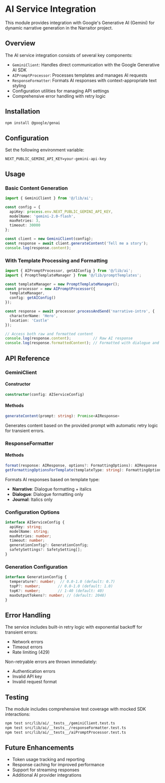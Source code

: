 # AI Service Integration

This module provides integration with Google's Generative AI (Gemini) for dynamic narrative generation in the Narraitor project.

## Overview

The AI service integration consists of several key components:
- `GeminiClient`: Handles direct communication with the Google Generative AI SDK
- `AIPromptProcessor`: Processes templates and manages AI requests
- `ResponseFormatter`: Formats AI responses with context-appropriate text styling
- Configuration utilities for managing API settings
- Comprehensive error handling with retry logic

## Installation

```bash
npm install @google/genai
```

## Configuration

Set the following environment variable:

```env
NEXT_PUBLIC_GEMINI_API_KEY=your-gemini-api-key
```

## Usage

### Basic Content Generation

```typescript
import { GeminiClient } from '@/lib/ai';

const config = {
  apiKey: process.env.NEXT_PUBLIC_GEMINI_API_KEY,
  modelName: 'gemini-2.0-flash',
  maxRetries: 3,
  timeout: 30000
};

const client = new GeminiClient(config);
const response = await client.generateContent('Tell me a story');
console.log(response.content);
```

### With Template Processing and Formatting

```typescript
import { AIPromptProcessor, getAIConfig } from '@/lib/ai';
import { PromptTemplateManager } from '@/lib/promptTemplates';

const templateManager = new PromptTemplateManager();
const processor = new AIPromptProcessor({
  templateManager,
  config: getAIConfig()
});

const response = await processor.processAndSend('narrative-intro', {
  characterName: 'Hero',
  location: 'Castle'
});

// Access both raw and formatted content
console.log(response.content);          // Raw AI response
console.log(response.formattedContent); // Formatted with dialogue and italics
```

## API Reference

### GeminiClient

#### Constructor
```typescript
constructor(config: AIServiceConfig)
```

#### Methods
```typescript
generateContent(prompt: string): Promise<AIResponse>
```

Generates content based on the provided prompt with automatic retry logic for transient errors.

### ResponseFormatter

#### Methods
```typescript
format(response: AIResponse, options?: FormattingOptions): AIResponse
getFormattingOptionsForTemplate(templateType: string): FormattingOptions
```

Formats AI responses based on template type:
- **Narrative**: Dialogue formatting + italics
- **Dialogue**: Dialogue formatting only
- **Journal**: Italics only

### Configuration Options

```typescript
interface AIServiceConfig {
  apiKey: string;
  modelName: string;
  maxRetries: number;
  timeout: number;
  generationConfig?: GenerationConfig;
  safetySettings?: SafetySetting[];
}
```

### Generation Configuration

```typescript
interface GenerationConfig {
  temperature?: number;  // 0.0-1.0 (default: 0.7)
  topP?: number;        // 0.0-1.0 (default: 1.0)
  topK?: number;        // 1-40 (default: 40)
  maxOutputTokens?: number; // (default: 2048)
}
```

## Error Handling

The service includes built-in retry logic with exponential backoff for transient errors:
- Network errors
- Timeout errors
- Rate limiting (429)

Non-retryable errors are thrown immediately:
- Authentication errors
- Invalid API key
- Invalid request format

## Testing

The module includes comprehensive test coverage with mocked SDK interactions:

```bash
npm test src/lib/ai/__tests__/geminiClient.test.ts
npm test src/lib/ai/__tests__/responseFormatter.test.ts
npm test src/lib/ai/__tests__/aiPromptProcessor.test.ts
```

## Future Enhancements

- Token usage tracking and reporting
- Response caching for improved performance
- Support for streaming responses
- Additional AI provider integrations

